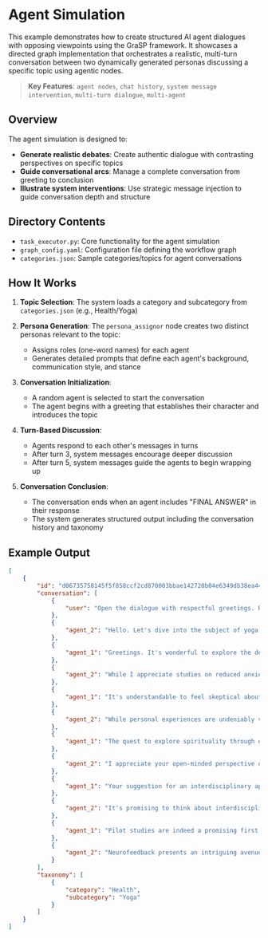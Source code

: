 # Agent Simulation

This example demonstrates how to create structured AI agent dialogues with opposing viewpoints using the GraSP framework. It showcases a directed graph implementation that orchestrates a realistic, multi-turn conversation between two dynamically generated personas discussing a specific topic using agentic nodes.

> **Key Features**:
> `agent nodes`, `chat history`, `system message intervention`, `multi-turn dialogue`, `multi-agent`

## Overview

The agent simulation is designed to:

- **Generate realistic debates**: Create authentic dialogue with contrasting perspectives on specific topics
- **Guide conversational arcs**: Manage a complete conversation from greeting to conclusion
- **Illustrate system interventions**: Use strategic message injection to guide conversation depth and structure

## Directory Contents

- `task_executor.py`: Core functionality for the agent simulation
- `graph_config.yaml`: Configuration file defining the workflow graph
- `categories.json`: Sample categories/topics for agent conversations

## How It Works

1. **Topic Selection**: The system loads a category and subcategory from `categories.json` (e.g., Health/Yoga)

2. **Persona Generation**: The `persona_assignor` node creates two distinct personas relevant to the topic:
   - Assigns roles (one-word names) for each agent
   - Generates detailed prompts that define each agent's background, communication style, and stance

3. **Conversation Initialization**: 
   - A random agent is selected to start the conversation
   - The agent begins with a greeting that establishes their character and introduces the topic

4. **Turn-Based Discussion**:
   - Agents respond to each other's messages in turns
   - After turn 3, system messages encourage deeper discussion
   - After turn 5, system messages guide the agents to begin wrapping up

5. **Conversation Conclusion**:
   - The conversation ends when an agent includes "FINAL ANSWER" in their response
   - The system generates structured output including the conversation history and taxonomy

## Example Output

```json
[
    {
        "id": "d06735758145f5f858ccf2cd870003bbae142720b04e6349db38ea44b5c191ee",
        "conversation": [
            {
                "user": "Open the dialogue with respectful greetings. Remain fully in character and begin discussing the assigned topic, keeping a conversational tone that encourages a response. Just give direct response, nothing else.\n"
            },
            {
                "agent_2": "Hello. Let's dive into the subject of yoga. I'm interested in discussing its physical benefits, which seem well-documented in terms of flexibility, strength, and stress reduction. However, I'm curious about the more spiritual claims. What empirical evidence supports these aspects of yoga?"
            },
            {
                "agent_1": "Greetings. It's wonderful to explore the depth of yoga together. While its physical benefits are widely recognized, the spiritual and mental dimensions often elicit more curiosity. Empirically, it's challenging to quantify spirituality, but studies do highlight the impacts of yoga on mental health, such as reducing anxiety and enhancing mindfulness—elements that many practitioners describe as spiritual growth. These studies typically track changes in the brain and mindfulness levels, underscoring yoga's transformative effects on awareness and inner peace. It's in this subtle transformation that many find a deep spiritual connection. How do these aspects align with what you're curious to know about yoga's spiritual side?"
            },
            {
                "agent_2": "While I appreciate studies on reduced anxiety and increased mindfulness, I remain skeptical around quantifying spiritual growth based on such metrics. Stress reduction and mindfulness can certainly contribute to emotional well-being, but labeling these effects as spiritual seems to stretch the empirical data. I'm curious about the specific mechanisms that link these psychological benefits directly to spirituality. Are there any rigorous studies measuring direct spiritual outcomes, or do these remain largely anecdotal and subjective?"
            },
            {
                "agent_1": "It's understandable to feel skeptical about defining spiritual growth through scientific measures, as spirituality often transcends conventional metrics. Many studies indeed focus on psychological outcomes like stress reduction, which can pave the way for what some interpret as spiritual awakening through enhanced introspection and presence. However, direct spiritual experiences are often nuanced and personal, frequently described in subjective terms rather than objective data. \n\nSome research does explore the brain's response to mindfulness practices, suggesting shifts in areas like the prefrontal cortex and amygdala that are associated with greater emotional regulation and self-awareness—key components in many spiritual journeys. Ultimately, this area of study is evolving, and while empirical evidence provides a framework, the depth of spiritual experiences often lies beyond quantifiable measures. How do you perceive the role of personal experience in understanding spirituality within yoga?"
            },
            {
                "agent_2": "While personal experiences are undeniably valuable, they often serve anecdotal roles that are difficult to evaluate scientifically. As a scientist focused on exercise physiology, I'm primarily interested in understanding how these experiences can be systematically observed or measured. The shifts in brain regions you mentioned could offer intriguing insights, potentially correlating increased self-awareness with what individuals describe as spiritual experiences. However, without objective methodologies specifically tailored to measure these dimensions, distinguishing between neural activity associated with emotional regulation versus spiritual awakening remains a complex challenge. Do you think we need new frameworks or paradigms for studying these spiritual aspects in yoga, or should efforts focus more on the psychological benefits observed?"
            },
            {
                "agent_1": "The quest to explore spirituality through empirical lenses certainly invites new paradigms. Traditionally, scientific inquiry illuminates the tangible—only scratching the surface of the layered experience of yoga. Yet, as interest grows in the intersection of consciousness and neuroscience, innovative approaches may arise to bridge the gap between the quantifiable and the spiritual.\n\nPerhaps the path forward involves both: developing frameworks that can more accurately reflect the subtleties of spiritual experience while continuing to articulate the psychological benefits clearly observed. Expanding research into the brain's response during deep meditative states could offer more clues, perhaps even inspiring methodologies that acknowledge personal narrative as a part of holistic understanding.\n\nUltimately, it's about expanding our receptivity—embracing the possibility that some realms of wellness, such as spiritual growth through yoga, might weave together scientific exploration with the art of personal journey. How do you envision integrating these dimensions as part of a broader understanding of yoga’s impact?"
            },
            {
                "agent_2": "I appreciate your open-minded perspective on exploring new frameworks to better understand yoga's spiritual dimensions. While the pursuit of hard evidence remains paramount for scientific rigor, there certainly is value in considering both the objective and subjective experiences that practitioners report. \n\nTo integrate these dimensions, perhaps we could start by refining how we define and measure \"spirituality\" in the context of yoga. By collaborating with psychologists, neuroscientists, and even philosophers, we could develop mixed-method studies that combine quantitative data, like brain imaging, with qualitative accounts from practitioners. This could forge a more comprehensive picture, respecting both empirical data and the personal narratives that drive many to yoga.\n\nWould you say that such an interdisciplinary approach might be beneficial, or do you see other avenues for grounding spiritual claims in more systematic research?"
            },
            {
                "agent_1": "Your suggestion for an interdisciplinary approach resonates deeply with me. The richness of yoga lies not only in its physical postures or its impact on the brain but also in the lived experiences that each practitioner integrates into their personal journey. Collaborating across fields could indeed forge pathways for a nuanced understanding, enhancing both scientific comprehension and spiritual narrative.\n\nBy fostering dialogue between disciplines, we open space for innovative methods that honor the complexity of spiritual experiences. Brain imaging and mindfulness metrics may provide valuable insights, but it's the synthesis of these with the authentic voices of those who practice yoga that could truly expand our understanding.\n\nIn grounding spiritual claims, I believe the key is to keep the conversation dynamic and receptive—allowing for traditional scientific methods to evolve and adapt alongside the intuitive experiences that yoga cultivates. How do you envision these collaborations taking shape in research or practice?"
            },
            {
                "agent_2": "It's promising to think about interdisciplinary collaborations as a way to deepen our understanding. In practice, such collaborations could materialize through joint research projects where varied expertise is brought together to design studies that address both measurable physiological changes and the qualitative accounts of spiritual evolution. These projects could involve neuroscientists focusing on brain activity, psychologists examining changes in mental states, and philosophers contributing to the nuanced discussions around defining spirituality. Moreover, technology such as neurofeedback and advanced imaging might play a role in systematically evaluating experiences that are currently considered anecdotal.\n\nHowever, the challenge lies in maintaining scientific objectivity while recognizing the unique value of personal experiences—a balancing act that requires continual revision of research methodologies. In this spirit, pilot studies that focus on capturing the full spectrum of yoga's impact could be a starting point, paving the way for more comprehensive, longitudinal studies that truly reflect the depth of these spiritual dimensions. Would you agree that pilot studies could offer a practical first step, or do you have other thoughts on how this integration might commence?"
            },
            {
                "agent_1": "Pilot studies are indeed a promising first step, serving as an experimental ground to cultivate understanding before broader explorations. These initial studies can lay the foundation for more nuanced methodologies, combining empirical rigor with the subtleties of personal experience.\n\nThe success of such endeavors will likely depend on their ability to remain flexible and adaptive, utilizing insights from neuroscience, psychology, and philosophy to shape evolving definitions and metrics of spirituality. It's in these early stages that researchers can refine their approaches—adjusting their lenses to capture both the quantifiable and the intangible.\n\nMoreover, these pilot studies can foster a spirit of inquiry and openness among practitioners, inviting them to share their personal journeys as valuable data. By treating these experiences as frontiers for learning, rather than dismissing them as merely anecdotal, we could foster a holistic understanding that appreciates the symbiosis between science and spirituality. How do you see technology, such as neurofeedback, enhancing these studies to better bridge the empirical and experiential in yoga research?"
            },
            {
                "agent_2": "Neurofeedback presents an intriguing avenue for exploring the interplay between empirical data and personal experience in yoga. By providing real-time feedback on brain activity, practitioners could gain insights into their mental states during yoga and meditation, potentially creating a more objective measure of experiences often described as spiritual or transcendent. This feedback could also guide individuals in optimizing their practice for better alignment with personal goals, whether they're focused on relaxation, stress reduction, or deeper mindfulness.\n\nThe challenge will be to ensure that this technological layer does not overshadow the unique personal narratives that make each practitioner's journey distinct. Rather, it should serve as a complement, providing a bridge between measurable brain patterns and subjective experiences. As pilot studies advance, it's crucial to maintain an openness to adjust hypotheses and methodologies based on ongoing findings, acknowledging the dynamic and complex interrelationships at play.\n\nFINAL ANSWER: While physical benefits of yoga are well-documented, exploring its spiritual claims requires an interdisciplinary approach, integrating neuroscience, psychology, and philosophy. Pilot studies using technologies like neurofeedback could uncover insights into the empirical-qualitative spectrum, paving the way for comprehensive understanding. Both empirical data and personal experiences should inform evolving research methodologies, ensuring a robust exploration of yoga's multifaceted impacts."
            }
        ],
        "taxonomy": [
            {
                "category": "Health",
                "subcategory": "Yoga"
            }
        ]
    }
]
```